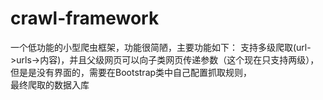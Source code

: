 # crawl-framework
一个低功能的小型爬虫框架，功能很简陋，主要功能如下：
  支持多级爬取(url->urls->内容)，并且父级网页可以向子类网页传递参数（这个现在只支持两级），<br/>
  但是是没有界面的，需要在Bootstrap类中自己配置抓取规则，<br/>
  最终爬取的数据入库
